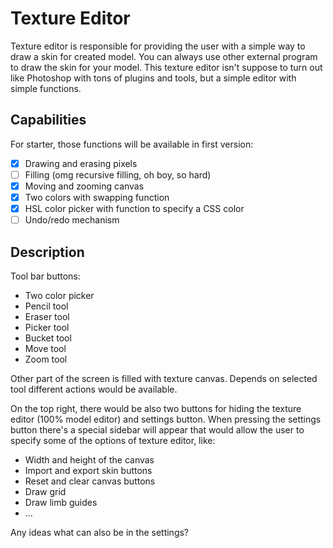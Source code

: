 # Texture Editor

Texture editor is responsible for providing the user with a simple way to 
draw a skin for created model. You can always use other external program to 
draw the skin for your model. This texture editor isn't suppose to turn out 
like Photoshop with tons of plugins and tools, but a simple editor with simple 
functions.

## Capabilities

For starter, those functions will be available in first version:

* [x] Drawing and erasing pixels
* [ ] Filling (omg recursive filling, oh boy, so hard)
* [x] Moving and zooming canvas
* [x] Two colors with swapping function
* [x] HSL color picker with function to specify a CSS color
* [ ] Undo/redo mechanism

## Description

Tool bar buttons:

* Two color picker
* Pencil tool
* Eraser tool
* Picker tool
* Bucket tool
* Move tool
* Zoom tool

Other part of the screen is filled with texture canvas. Depends on selected tool 
different actions would be available.

On the top right, there would be also two buttons for hiding the texture editor 
(100% model editor) and settings button. When pressing the settings button 
there's a special sidebar will appear that would allow the user to specify some 
of the options of texture editor, like:

* Width and height of the canvas
* Import and export skin buttons
* Reset and clear canvas buttons
* Draw grid
* Draw limb guides
* ...

Any ideas what can also be in the settings?